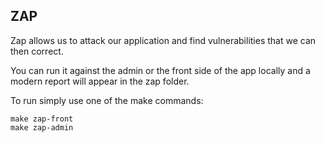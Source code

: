 ## ZAP

Zap allows us to attack our application and find vulnerabilities that we can then correct.

You can run it against the admin or the front side of the app locally and a modern report will
appear in the zap folder.

To run simply use one of the make commands:

```
make zap-front
make zap-admin
```
